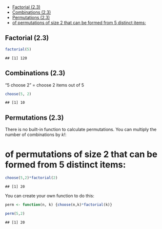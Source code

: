 -   [Factorial (2.3)](#factorial-23)
-   [Combinations (2.3)](#combinations-23)
-   [Permutations (2.3)](#permutations-23)
-   [of permutations of size 2 that can be formed from 5 distinct
    items:](#of-permutations-of-size-2-that-can-be-formed-from-5-distinct-items)

Factorial (2.3)
---------------

``` r
factorial(5)
```

    ## [1] 120

Combinations (2.3)
------------------

“5 choose 2” = choose 2 items out of 5

``` r
choose(5, 2)
```

    ## [1] 10

Permutations (2.3)
------------------

There is no built-in function to calculate permutations. You can
multiply the number of combinations by *k!*:

of permutations of size 2 that can be formed from 5 distinct items:
===================================================================

``` r
choose(5,2)*factorial(2)
```

    ## [1] 20

You can create your own function to do this:

``` r
perm <- function(n, k) {choose(n,k)*factorial(k)}

perm(5,2)
```

    ## [1] 20
